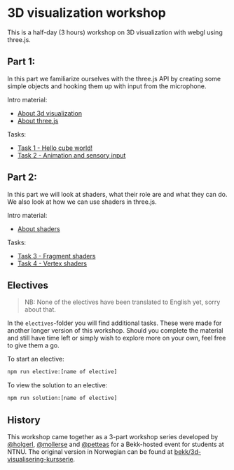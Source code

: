 # 3D visualization workshop

This is a half-day (3 hours) workshop on 3D visualization with webgl using three.js.

## Part 1:

In this part we familiarize ourselves with the three.js API by creating some simple objects and hooking them up with input from the microphone.

Intro material:

- [About 3d visualization](https://holgerl.github.io/3d-visualization-workshop/slides/about-3d-visualization.html)
- [About three.js](https://holgerl.github.io/3d-visualization-workshop/slides/about-threejs.html)

Tasks:

- [Task 1 - Hello cube world!](https://github.com/holgerl/3d-visualization-workshop/tree/master/tasks/task1.md)
- [Task 2 - Animation and sensory input](https://github.com/holgerl/3d-visualization-workshop/tree/master/tasks/task2.md)


## Part 2:

In this part we will look at shaders, what their role are and what they can do. We also look at how we can use shaders in three.js.

Intro material:

- [About shaders](https://holgerl.github.io/3d-visualization-workshop/slides/about-shaders.html)

Tasks:

- [Task 3 - Fragment shaders](https://github.com/holgerl/3d-visualization-workshop/tree/master/tasks/task3.md)
- [Task 4 - Vertex shaders](https://github.com/holgerl/3d-visualization-workshop/tree/master/tasks/task4.md)

## Electives

> NB: None of the electives have been translated to English yet, sorry about that.

In the `electives`-folder you will find additional tasks. These were made for another longer version of this workshop. Should you complete the material and still have time left or simply wish to explore more on your own, feel free to give them a go.

To start an elective:
```sh
npm run elective:[name of elective]
```

To view the solution to an elective:
```sh
npm run solution:[name of elective]
```

## History

This workshop came together as a 3-part workshop series developed by [@holgerl](https://github.com/holgerl), [@mollerse](https://github.com/mollerse) and [@petteas](https://github.com/petteas) for a Bekk-hosted event for students at NTNU. The original version in Norwegian can be found at [bekk/3d-visualisering-kursserie](http://github.com/bekk/3d-visualisering-kursserie).
